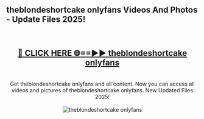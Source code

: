 <h2>theblondeshortcake onlyfans Videos And Photos - Update Files 2025!</h2>
<br>
<div align="center">
<h2><a href="https://linkcuts.com/hfmhzwbr" rel="nofollow">🔴 CLICK HERE 🌐==►► theblondeshortcake onlyfans</a></h2>
<br>
Get theblondeshortcake onlyfans and all content. Now you can access all videos and pictures of theblondeshortcake onlyfans. New Updated Files 2025!
<br>
<br>
<a href="https://linkcuts.com/hfmhzwbr" rel="nofollow" data-target="animated-image.originalLink"><img src="https://i.ibb.co.com/WyWwxjT/player-gif2.gif" alt="theblondeshortcake onlyfans" style="max-width: 100%; display: inline-block;" data-target="animated-image.originalImage"></a>
</div>
<br>